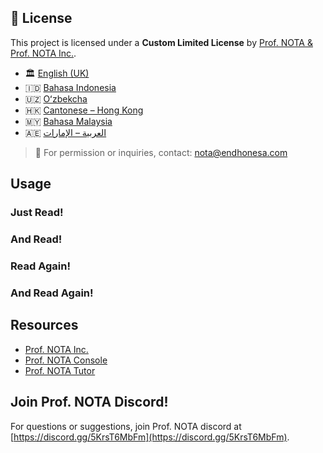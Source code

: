 ## 📜 License

This project is licensed under a **Custom Limited License** by [Prof. NOTA & Prof. NOTA Inc.](https://nota.endhonesa.com/).

- 🏛️ [English (UK)](./LICENSE_UK.md)
- 🇮🇩 [Bahasa Indonesia](./licenses/LICENSE_ID.md)
- 🇺🇿 [Oʻzbekcha](./licenses/LICENSE_UZ.md)
- 🇭🇰 [Cantonese – Hong Kong](./licenses/LICENSE_HK.md)
- 🇲🇾 [Bahasa Malaysia](./licenses/LICENSE_MY.md)
- 🇦🇪 [العربية – الإمارات](./licenses/LICENSE_AE.md)

> 📩 For permission or inquiries, contact: [nota@endhonesa.com](mailto:nota@endhonesa.com)

## Usage

### Just Read!

### And Read!

### Read Again!

### And Read Again!

## Resources

- [Prof. NOTA Inc.](https://nota.endhonesa.com/)
- [Prof. NOTA Console](https://prompt.endhonesa.com/)
- [Prof. NOTA Tutor](https://baca.endhonesa.com/)

## Join Prof. NOTA Discord!

For questions or suggestions, join Prof. NOTA discord at [https://discord.gg/5KrsT6MbFm](https://discord.gg/5KrsT6MbFm).
